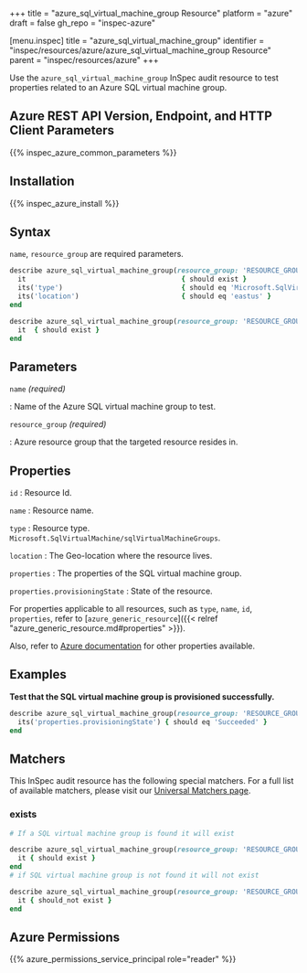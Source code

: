 +++
title = "azure_sql_virtual_machine_group Resource"
platform = "azure"
draft = false
gh_repo = "inspec-azure"

[menu.inspec]
title = "azure_sql_virtual_machine_group"
identifier = "inspec/resources/azure/azure_sql_virtual_machine_group Resource"
parent = "inspec/resources/azure"
+++

Use the `azure_sql_virtual_machine_group` InSpec audit resource to test properties related to an Azure SQL virtual machine group.

## Azure REST API Version, Endpoint, and HTTP Client Parameters

{{% inspec_azure_common_parameters %}}

## Installation

{{% inspec_azure_install %}}

## Syntax

`name`, `resource_group` are required parameters.

```ruby
describe azure_sql_virtual_machine_group(resource_group: 'RESOURCE_GROUP', name: 'SQL_VIRTUAL_MACHINE_GROUP') do
  it                                      { should exist }
  its('type')                             { should eq 'Microsoft.SqlVirtualMachine/sqlVirtualMachineGroups' }
  its('location')                         { should eq 'eastus' }
end
```

```ruby
describe azure_sql_virtual_machine_group(resource_group: 'RESOURCE_GROUP', name: 'SQL_VIRTUAL_MACHINE_GROUP') do
  it  { should exist }
end
```

## Parameters

`name` _(required)_

: Name of the Azure SQL virtual machine group to test.

`resource_group` _(required)_

: Azure resource group that the targeted resource resides in.

## Properties

`id`
: Resource Id.

`name`
: Resource name.

`type`
: Resource type. `Microsoft.SqlVirtualMachine/sqlVirtualMachineGroups`.

`location`
: The Geo-location where the resource lives.

`properties`
: The properties of the SQL virtual machine group.

`properties.provisioningState`
: State of the resource.


For properties applicable to all resources, such as `type`, `name`, `id`, `properties`, refer to [`azure_generic_resource`]({{< relref "azure_generic_resource.md#properties" >}}).

Also, refer to [Azure documentation](https://docs.microsoft.com/en-us/rest/api/sqlvm/sql-virtual-machine-groups/get) for other properties available.

## Examples

**Test that the SQL virtual machine group is provisioned successfully.**

```ruby
describe azure_sql_virtual_machine_group(resource_group: 'RESOURCE_GROUP', name: 'SQL_VIRTUAL_MACHINE_GROUP') do
  its('properties.provisioningState') { should eq 'Succeeded' }
end
```

## Matchers

This InSpec audit resource has the following special matchers. For a full list of available matchers, please visit our [Universal Matchers page](/inspec/matchers/).

### exists

```ruby
# If a SQL virtual machine group is found it will exist

describe azure_sql_virtual_machine_group(resource_group: 'RESOURCE_GROUP', name: 'SQL_VIRTUAL_MACHINE_GROUP') do
  it { should exist }
end
# if SQL virtual machine group is not found it will not exist

describe azure_sql_virtual_machine_group(resource_group: 'RESOURCE_GROUP', name: 'SQL_VIRTUAL_MACHINE_GROUP') do
  it { should_not exist }
end
```

## Azure Permissions

{{% azure_permissions_service_principal role="reader" %}}

